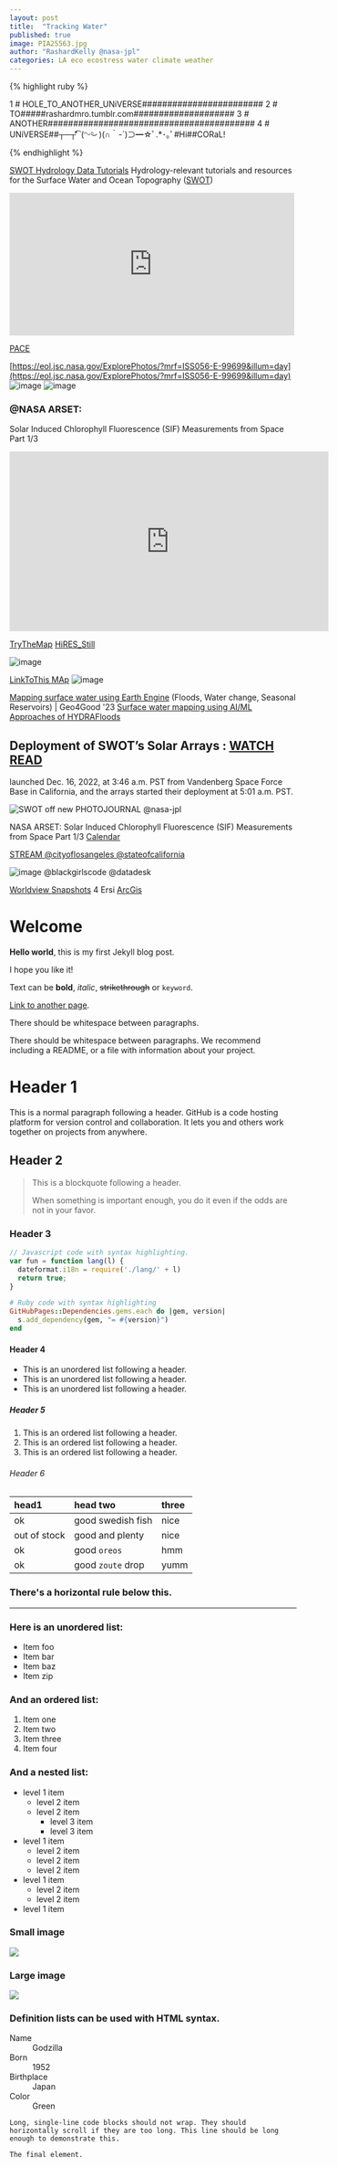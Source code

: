 ```yaml
---
layout: post
title:  "Tracking Water"
published: true
image: PIA25563.jpg
author: "RashardKelly @nasa-jpl"
categories: LA eco ecostress water climate weather
---
```


{% highlight ruby %} 

1 # HOLE_TO_ANOTHER_UNiVERSE########################
2 # TO#####rashardmro.tumblr.com####################
3 # ANOTHER######################################### 
4 # UNiVERSE##┬─┬⃰͡ (ᵔᵕᵔ͜ )(∩｀-´)⊃━☆ﾟ.*･｡ﾟ#Hi##CORaL!

{% endhighlight %}

[SWOT Hydrology Data Tutorials](https://swot-community.github.io/SWOT-galleries/hydrology/hydrology.html)
Hydrology-relevant tutorials and resources for the Surface Water and Ocean Topography ([SWOT](https://swot.jpl.nasa.gov/))

<iframe src="https://www.facebook.com/plugins/post.php?href=https%3A%2F%2Fwww.facebook.com%2Fpermalink.php%3Fstory_fbid%3Dpfbid0UpFLb3DEfHo2yvUraoF8erZgxHhMkKVJLzqW2qtBXfogsYp2FJNNc9DNNdPGADS6l%26id%3D100084464911565&show_text=true&width=500" width="500" height="250" style="border:none;overflow:hidden" scrolling="no" frameborder="0" allowfullscreen="true" allow="autoplay; clipboard-write; encrypted-media; picture-in-picture; web-share"></iframe>

[PACE](https://eyes.nasa.gov/apps/earth/#/satellites/pace)

[https://eol.jsc.nasa.gov/ExplorePhotos/?mrf=ISS056-E-99699&illum=day](https://eol.jsc.nasa.gov/ExplorePhotos/?mrf=ISS056-E-99699&illum=day)
<img   alt="image" src="https://github.com/user-attachments/assets/e592f142-d184-4faa-9ba6-539fa8ab923b" />
<img  alt="image" src="https://github.com/user-attachments/assets/5a009c03-473d-43ff-8b56-f3370fadb08c" />

### @NASA ARSET:
Solar Induced Chlorophyll Fluorescence (SIF) Measurements from Space Part 1/3
<iframe width="560" height="315" src="https://www.youtube.com/embed/6_XKD3wrJ1g?si=KST3tDtWXIc31QIg" title="YouTube video player" frameborder="0" allow="accelerometer; autoplay; clipboard-write; encrypted-media; gyroscope; picture-in-picture; web-share" referrerpolicy="strict-origin-when-cross-origin" allowfullscreen></iframe>

[TryTheMap](https://worldview.earthdata.nasa.gov/?v=-153.83821407873825,27.160492002522105,-114.390837668858,46.74036164763454&l=Reference_Labels_15m(hidden),Reference_Features_15m(hidden),Coastlines_15m(hidden),MODIS_Aqua_L2_Chlorophyll_A,MODIS_Terra_L2_Chlorophyll_A,SEAWIFS_ORBVIEW-2_GAC_Chlorophyll_a,MERIS_ENVISAT_Chlorophyll_a,VIIRS_NOAA20_Chlorophyll_a,VIIRS_SNPP_L2_Chlorophyll_A,VIIRS_NOAA21_Chlorophyll_a,S3B_OLCI_Chlorophyll_a,OCI_PACE_Chlorophyll_a,VIIRS_SNPP_DayNightBand,VIIRS_NOAA21_DayNightBand,GHRSST_L4_MUR_Sea_Surface_Temperature_Anomalies(hidden),BlueMarble_ShadedRelief&lg=true&t=2025-10-10-T21%3A21%3A18Z) [HiRES_Still](https://archive.org/download/RashardNasaEarthDataRiverWatch/snapshot-2025-10-12T00_00_00Z_pacificOcean.png)

<img  alt="image" src="https://github.com/user-attachments/assets/e4407ce6-4116-49e8-b2c5-ff7041ef9fce" />


[LinkToThis MAp](https://worldview.earthdata.nasa.gov/?v=-147.83892558306923,27.694675224739242,-108.39154917318898,47.27454486985168&l=Reference_Labels_15m(hidden),Reference_Features_15m(hidden),Coastlines_15m(hidden),MODIS_Aqua_L2_Chlorophyll_A,MODIS_Terra_L2_Chlorophyll_A,SEAWIFS_ORBVIEW-2_GAC_Chlorophyll_a,MERIS_ENVISAT_Chlorophyll_a,VIIRS_NOAA20_Chlorophyll_a,VIIRS_SNPP_L2_Chlorophyll_A,VIIRS_NOAA21_Chlorophyll_a,S3B_OLCI_Chlorophyll_a,OCI_PACE_Chlorophyll_a,VIIRS_SNPP_DayNightBand,VIIRS_NOAA21_DayNightBand,GHRSST_L4_MUR_Sea_Surface_Temperature_Anomalies(hidden),BlueMarble_ShadedRelief&lg=true&t=2025-10-06-T21%3A21%3A18Z) 
<img alt="image" src="https://github.com/user-attachments/assets/7c3badbc-d4c1-4656-ae08-48d97f705697" />


[Mapping surface water using Earth Engine](https://youtu.be/Iky4pyoY1mc)  (Floods, Water change, Seasonal Reservoirs) | Geo4Good '23 [Surface water mapping using AI/ML Approaches of HYDRAFloods](https://www.youtube.com/watch?v=vGbr0sGdxCQ)

## Deployment of SWOT’s Solar Arrays : [WATCH](https://assets.science.nasa.gov/content/dam/science/psd/photojournal/pia/pia25/pia25563/PIA25563.mp4) [READ](https://science.nasa.gov/photojournal/deployment-of-swots-solar-arrays/?fbclid=IwY2xjawNc8qtleHRuA2FlbQIxMABicmlkETBEdVZUTENsWnFuYlVTVnI5AR6LqPDvMkiof8zehoVGP-v3oDeYO2Y9Dnj3VkG0TbvNzms4ue2Y4ye7xjolDg_aem_PQLjb4owqMLu5jDtqxxD2w)
 launched Dec. 16, 2022, at 3:46 a.m. PST from Vandenberg Space Force Base in California, and the arrays started their deployment at 5:01 a.m. PST.






![SWOT off new PHOTOJOURNAL @nasa-jpl](https://assets.science.nasa.gov/content/dam/science/psd/photojournal/pia/pia25/pia25563/PIA25563.jpg)



NASA ARSET: Solar Induced Chlorophyll Fluorescence (SIF) Measurements from Space Part 1/3
[Calendar](https://nasaevents.webex.com/nasaevents/j.php?MTID=mbeaeefa34382d7717bc259a8da4d7fdc) 

[STREAM @cityoflosangeles @stateofcalifornia](https://ladsweb.modaps.eosdis.nasa.gov/stream/map#map=14.25/-13157151.83/3995908.59&layers=aqv_chla_20250929_sentinel:1.00:0.00:30.00,aqv_chla_20250917_sentinel:1.00:0.00:30.00,aqv_chla_20251001_sentinel:1.00:0.00:30.00,aqv_chla_20251002_sentinel:1.00:0.00:30.00)

<img  alt="image @blackgirlscode @datadesk" src="https://github.com/user-attachments/assets/c815f55b-9448-45b1-8798-547febee51c4" />

[Worldview Snapshots](https://wvs.earthdata.nasa.gov/?LAYERS=VIIRS_SNPP_CorrectedReflectance_BandsM11-I2-I1,VIIRS_SNPP_Thermal_Anomalies_375m_Day,Reference_Features_15m&CRS=EPSG:4326&COORDINATES=-90.000000,-180.000000,90.000000,180.000000&FORMAT=image/jpeg&AUTOSCALE=TRUE&RESOLUTION=10km) 4 Ersi [ArcGis](https://firms.modaps.eosdis.nasa.gov/satellite-imagery/)
# Welcome

**Hello world**, this is my first Jekyll blog post.

I hope you like it!


Text can be **bold**, _italic_, ~~strikethrough~~ or `keyword`.

[Link to another page](another-page).

There should be whitespace between paragraphs.

There should be whitespace between paragraphs. We recommend including a README, or a file with information about your project.

# [](#header-1)Header 1

This is a normal paragraph following a header. GitHub is a code hosting platform for version control and collaboration. It lets you and others work together on projects from anywhere.

## [](#header-2)Header 2

> This is a blockquote following a header.
>
> When something is important enough, you do it even if the odds are not in your favor.

### [](#header-3)Header 3

```js
// Javascript code with syntax highlighting.
var fun = function lang(l) {
  dateformat.i18n = require('./lang/' + l)
  return true;
}
```

```ruby
# Ruby code with syntax highlighting
GitHubPages::Dependencies.gems.each do |gem, version|
  s.add_dependency(gem, "= #{version}")
end
```

#### [](#header-4)Header 4

*   This is an unordered list following a header.
*   This is an unordered list following a header.
*   This is an unordered list following a header.

##### [](#header-5)Header 5

1.  This is an ordered list following a header.
2.  This is an ordered list following a header.
3.  This is an ordered list following a header.

###### [](#header-6)Header 6

| head1        | head two          | three |
|:-------------|:------------------|:------|
| ok           | good swedish fish | nice  |
| out of stock | good and plenty   | nice  |
| ok           | good `oreos`      | hmm   |
| ok           | good `zoute` drop | yumm  |

### There's a horizontal rule below this.

* * *

### Here is an unordered list:

*   Item foo
*   Item bar
*   Item baz
*   Item zip

### And an ordered list:

1.  Item one
1.  Item two
1.  Item three
1.  Item four

### And a nested list:

- level 1 item
  - level 2 item
  - level 2 item
    - level 3 item
    - level 3 item
- level 1 item
  - level 2 item
  - level 2 item
  - level 2 item
- level 1 item
  - level 2 item
  - level 2 item
- level 1 item

### Small image

![](https://assets-cdn.github.com/images/icons/emoji/octocat.png)

### Large image

![](https://guides.github.com/activities/hello-world/branching.png)


### Definition lists can be used with HTML syntax.

<dl>
<dt>Name</dt>
<dd>Godzilla</dd>
<dt>Born</dt>
<dd>1952</dd>
<dt>Birthplace</dt>
<dd>Japan</dd>
<dt>Color</dt>
<dd>Green</dd>
</dl>

```
Long, single-line code blocks should not wrap. They should horizontally scroll if they are too long. This line should be long enough to demonstrate this.
```

```
The final element.
```
